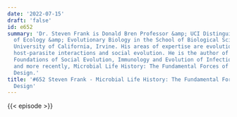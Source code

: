 ```yaml
---
date: '2022-07-15'
draft: 'false'
id: e652
summary: 'Dr. Steven Frank is Donald Bren Professor &amp; UCI Distinguished Professor
  of Ecology &amp; Evolutionary Biology in the School of Biological Sciences at the
  University of California, Irvine. His areas of expertise are evolutionary genetics,
  host-parasite interactions and social evolution. He is the author of books like
  Foundations of Social Evolution, Immunology and Evolution of Infectious Disease,
  and more recently, Microbial Life History: The Fundamental Forces of Biological
  Design.'
title: '#652 Steven Frank - Microbial Life History: The Fundamental Forces of Biological
  Design'
---
```

{{< episode >}}
